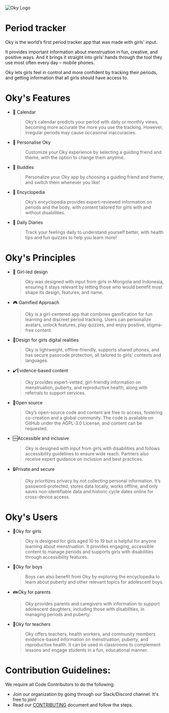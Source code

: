 ![Oky Logo](https://cdn-jeekn.nitrocdn.com/YMylMApFOdicfeUXuODDpSFiUbWeZeKg/assets/images/optimized/rev-3ff2ed2/oky.nyc3.cdn.digitaloceanspaces.com/2020/12/oky-primary-logo-rgb.png)

# Period tracker

Oky is the world’s first period tracker app that was made with girls' input.

It provides important information about menstruation in fun, creative, and positive ways. And it brings it straight into girls’ hands through the tool they use most often every day – mobile phones.

Oky lets girls feel in control and more confident by tracking their periods, and getting information that all girls should have access to.

# Oky's Features

- :calendar: Calendar

  > Oky’s calendar predicts your period with daily or monthly views, becoming more accurate the more you use the tracking. However, irregular periods may cause occasional inaccuracies.

- :girl: Personalise Oky

  > Customize your Oky experience by selecting a guiding friend and theme, with the option to change them anytime.

- :two_women_holding_hands: Buddies
  > Personalize your Oky app by choosing a guiding friend and theme, and switch them whenever you like!
  <!-- is the above friend another human using the app? -->
- :notebook_with_decorative_cover: Encyclopedia

  > Oky’s encyclopedia provides expert-reviewed information on periods and the body, with content tailored for girls with and without disabilities.

- :ledger: Daily Diaries
  > Track your feelings daily to understand yourself better, with health tips and fun quizzes to help you learn more!

# Oky's Principles

- :girl: Girl-led design

  > Oky was designed with input from girls in Mongolia and Indonesia, ensuring it stays relevant by letting those who would benefit most shape its design, features, and name.

- :video_game: Gamified Approach

  > Oky is a girl-centered app that combines gamification for fun learning and discreet period tracking. Users can personalize avatars, unlock features, play quizzes, and enjoy positive, stigma-free content.

- :girl:Design for girls digital realities

  > Oky is lightweight, offline-friendly, supports shared phones, and has secure passcode protection, all tailored to girls' contexts and languages.

- :heavy_check_mark:Evidence-based content

  > Oky provides expert-vetted, girl-friendly information on menstruation, puberty, and reproductive health, along with referrals to support services.

- :open_hands:Open source

  > Oky’s open-source code and content are free to access, fostering co-creation and a global community. The code is available on GitHub under the AGPL-3.0 License, and content can be requested.

- :free:Accessible and inclusive

  > Oky is designed with input from girls with disabilities and follows accessibility guidelines to ensure wide reach. Partners also receive expert guidance on inclusion and best practices. <!-- what accesibility guidelines were/are followed?-->

- :lock:Private and secure
  > Oky prioritizes privacy by not collecting personal information. It’s password-protected, stores data locally, works offline, and only saves non-identifiable data and historic cycle dates online for cross-device access.

# Oky's Users

- :girl:Oky for girls

  > Oky is designed for girls aged 10 to 19 but is helpful for anyone learning about menstruation. It provides engaging, accessible content to manage periods and supports girls with disabilities through accessibility features.

- :boy:Oky for boys

  > Boys can also benefit from Oky by exploring the encyclopedia to learn about puberty and other relevant topics for adolescent boys.

- :family:Oky for parents

  > Oky provides parents and caregivers with information to support adolescent daughters, including those with disabilities, in managing periods and puberty.

- :school:Oky for teachers
  > Oky offers teachers, health workers, and community members evidence-based information on menstruation, puberty, and reproductive health. It can be used in classrooms to complement lessons and engage students in a fun, educational manner.

# Contribution Guidelines:

We require all Code Contributors to do the following:

- Join our organization by going through our Slack/Discord channel. It's free to join! <!-- maybe link it here?-->
- Read our [CONTRIBUTING](./CONTRIBUTING.md) document and follow the steps.
